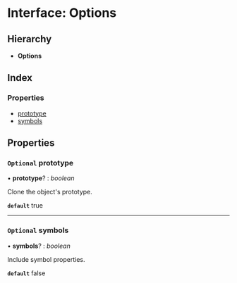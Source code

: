 
# Interface: Options

## Hierarchy

* **Options**

## Index

### Properties

* [prototype](_hoek_6_2_5_index_d_.clone.options.md#optional-prototype)
* [symbols](_hoek_6_2_5_index_d_.clone.options.md#optional-symbols)

## Properties

### `Optional` prototype

• **prototype**? : *boolean*

Clone the object's prototype.

**`default`** true

___

### `Optional` symbols

• **symbols**? : *boolean*

Include symbol properties.

**`default`** false
